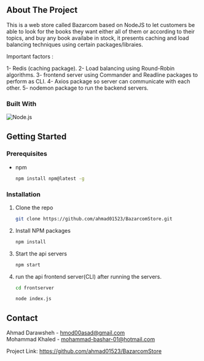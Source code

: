 






<!-- ABOUT THE PROJECT -->
## About The Project



This is a web store called Bazarcom based on NodeJS to let customers be able to look for the books they want either all of them or according to their topics, and buy any book availabe in stock, it presents caching and load balancing techniques using certain packages/libraies. 

Important factors :

  1- Redis (caching package).
  2- Load balancing using Round-Robin algorithms.
  3- frontend server using Commander and Readline packages to perform as CLI.
  4- Axios package so server can communicate with each other.
  5- nodemon package to run the backend servers.
  




### Built With



![Node.js](https://cdn.iconscout.com/icon/free/png-512/free-nodejs-226032.png?f=webp&w=256)
<i class="fa-brands fa-node-js"></i>

  




<!-- GETTING STARTED -->
## Getting Started



### Prerequisites

* npm
  ```sh
  npm install npm@latest -g
  ```

### Installation



1. Clone the repo
   ```sh
   git clone https://github.com/ahmad01523/BazarcomStore.git
   ```
2. Install NPM packages
   ```sh
   npm install
   ```
3. Start the api servers
   ```sh
   npm start 
   ```

4. run the api frontend server(CLI) after running the servers.
   ```sh
   cd frontserver 
   ```
    ```sh
   node index.js
   ```     





## Contact

Ahmad Darawsheh  - hmod00asad@gmail.com <br>
Mohammad Khaled  - mohammad-bashar-01@hotmail.com <br>

Project Link: https://github.com/ahmad01523/BazarcomStore










